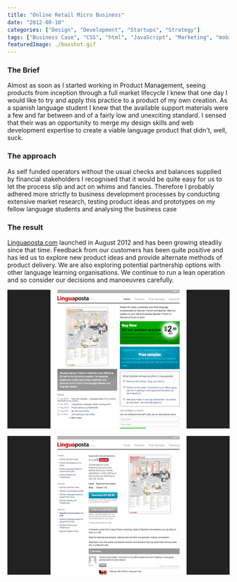 ```yaml
---
title: "Online Retail Micro Business"
date: "2012-08-10"
categories: ["Design", "Development", "Startups", "Strategy"]
tags: ["Business Case", "CSS", "html", "JavaScript", "Marketing", "mobile", "paypal", "php", "Product Roadmaps", "User Experience Design", "User Research", "User Testing", "Visual Design", "wordpress"]
featuredImage: ./boxshot.gif
---
```


### The Brief

Almost as soon as I started working in Product Management, seeing products from inception through a full market lifecycle I knew that one day I would like to try and apply this practice to a product of my own creation. As a spanish language student I knew that the available support materials were a few and far between and of a fairly low and unexciting standard. I sensed that their was an opportunity to merge my design skills and web development expertise to create a viable language product that didn't, well, suck.

### The approach

As self funded operators without the usual checks and balances supplied by financial stakeholders I recognised that it would be quite easy for us to let the process slip and act on whims and fancies. Therefore I probably adhered more strictly to business development processes by conducting extensive market research, testing product ideas and prototypes on my fellow language students and analysing the business case

### The result

[Linguaposta.com](http://linguaposta.com) launched in August 2012 and has been growing steadily since that time. Feedback from our customers has been quite positive and has led us to explore new product ideas and provide alternate methods of product delivery. We are also exploring potential partnership options with other language learning organisations. We continue to run a lean operation and so consider our decisions and manoeuvres carefully.

![2-site-home](./2-site-home.png) 

![3-site-detail](./3-site-detail.png) 
